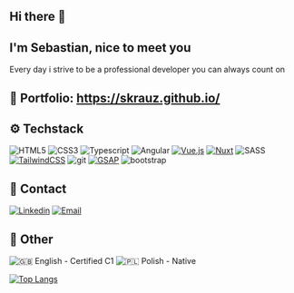 ## Hi there 👋

## I'm Sebastian, nice to meet you 

Every day i strive to be a professional developer you can always count on

## 💎 Portfolio: https://skrauz.github.io/

## ⚙️ Techstack
![HTML5](https://img.shields.io/badge/HTML5-e14b25?style=for-the-badge&logo=html5&logoColor=ffffff)
![CSS3](https://img.shields.io/badge/CSS3-225faa?style=for-the-badge&logo=css3&logoColor=ffffff)
![Typescript](https://img.shields.io/badge/Typescript-3178c6?style=for-the-badge&logo=typescript&logoColor=ffffff)
![Angular](https://img.shields.io/badge/Angular-c3002f?style=for-the-badge&logo=angular&logoColor=ffffff)
[![Vue.js](https://img.shields.io/badge/Vue.js-4FC08D?style=for-the-badge&logo=vuedotjs&logoColor=white)](https://)
[![Nuxt](https://img.shields.io/badge/Nuxt-00DC82?style=for-the-badge&logo=nuxtdotjs&logoColor=white)](https://)
![SASS](https://img.shields.io/badge/SASS-bb5e89?style=for-the-badge&logo=sass&logoColor=ffffff)
[![TailwindCSS](https://img.shields.io/badge/TailwindCSS-06B6D4?style=for-the-badge&logo=tailwindcss&logoColor=white)](https://)
![git](https://img.shields.io/badge/git-ea4d32?style=for-the-badge&logo=git&logoColor=ffffff)
[![GSAP](https://img.shields.io/badge/GSAP-A2CB02?style=for-the-badge&logo=greensock&logoColor=white)](https://)
![bootstrap](https://img.shields.io/badge/bootstrap-6d39b7?style=for-the-badge&logo=bootstrap&logoColor=ffffff)

## 📧 Contact
[![Linkedin](https://img.shields.io/badge/Linkedin-007ec6?style=for-the-badge&logo=linkedin&logoColor=ffffff)](https://www.linkedin.com/in/skrauz/)
[![Email](https://img.shields.io/badge/Email-red?style=for-the-badge&logo=gmail&logoColor=ffffff)](mailto:krauzowiczs42@gmail.com)

## 🔶 Other
![🇬🇧 English - Certified C1](https://img.shields.io/badge/🇬🇧_English-Certified_C1-orange?style=for-the-badge)
![🇵🇱 Polish - Native](https://img.shields.io/badge/🇵🇱_Polish-Native-orange?style=for-the-badge)

<!-- [![My GitHub stats](https://github-readme-stats.vercel.app/api?username=Skrauz&show_icons=true&theme=radical)](https://github.com/Skrauz/github-readme-stats) -->
[![Top Langs](https://github-readme-stats.vercel.app/api/top-langs/?username=Skrauz&layout=compact&theme=radical)](https://github.com/anuraghazra/github-readme-stats)

<!--
**Skrauz/Skrauz** is a ✨ _special_ ✨ repository because its `README.md` (this file) appears on your GitHub profile.

Here are some ideas to get you started:

- 🔭 I’m currently working on ...
- 🌱 I’m currently learning ...
- 👯 I’m looking to collaborate on ...
- 🤔 I’m looking for help with ...
- 💬 Ask me about ...
- 📫 How to reach me: ...
- 😄 Pronouns: ...
- ⚡ Fun fact: ...
-->
